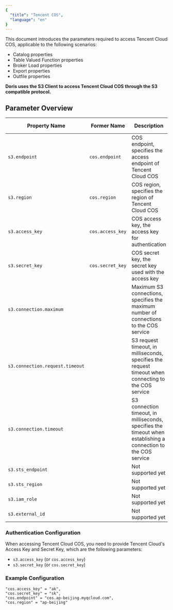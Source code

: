 ```yaml
---
{
  "title": "Tencent COS",
  "language": "en"
}
---
```


This document introduces the parameters required to access Tencent Cloud COS, applicable to the following scenarios:

- Catalog properties
- Table Valued Function properties
- Broker Load properties
- Export properties
- Outfile properties

**Doris uses the S3 Client to access Tencent Cloud COS through the S3 compatible protocol.**

## Parameter Overview

| Property Name                     | Former Name      | Description                                | Default Value | Required |
|-----------------------------------|------------------|--------------------------------------------|---------------|----------|
| `s3.endpoint`                     | `cos.endpoint`   | COS endpoint, specifies the access endpoint of Tencent Cloud COS |               | Yes      |
| `s3.region`                       | `cos.region`     | COS region, specifies the region of Tencent Cloud COS |               | No       |
| `s3.access_key`                   | `cos.access_key` | COS access key, the access key for authentication |               | Yes      |
| `s3.secret_key`                   | `cos.secret_key` | COS secret key, the secret key used with the access key |               | Yes      |
| `s3.connection.maximum`           |                  | Maximum S3 connections, specifies the maximum number of connections to the COS service | `50`          | No       |
| `s3.connection.request.timeout`   |                  | S3 request timeout, in milliseconds, specifies the request timeout when connecting to the COS service | `3000`        | No       |
| `s3.connection.timeout`           |                  | S3 connection timeout, in milliseconds, specifies the timeout when establishing a connection to the COS service | `1000`        | No       |
| `s3.sts_endpoint`                 |                  | Not supported yet                           |               | No       |
| `s3.sts_region`                   |                  | Not supported yet                           |               | No       |
| `s3.iam_role`                     |                  | Not supported yet                           |               | No       |
| `s3.external_id`                  |                  | Not supported yet                           |               | No       |

### Authentication Configuration

When accessing Tencent Cloud COS, you need to provide Tencent Cloud's Access Key and Secret Key, which are the following parameters:

- `s3.access_key` (or `cos.access_key`)
- `s3.secret_key` (or `cos.secret_key`)

### Example Configuration

```plaintext
"cos.access_key" = "ak",
"cos.secret_key" = "sk",
"cos.endpoint" = "cos.ap-beijing.myqcloud.com",
"cos.region" = "ap-beijing"
```

